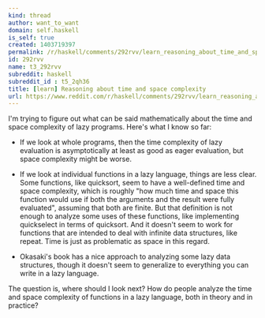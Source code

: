 ```yaml
---
kind: thread
author: want_to_want
domain: self.haskell
is_self: true
created: 1403719397
permalink: /r/haskell/comments/292rvv/learn_reasoning_about_time_and_space_complexity/
id: 292rvv
name: t3_292rvv
subreddit: haskell
subreddit_id : t5_2qh36
title: [learn] Reasoning about time and space complexity
url: https://www.reddit.com/r/haskell/comments/292rvv/learn_reasoning_about_time_and_space_complexity/
---
```


I'm trying to figure out what can be said mathematically about the time and space complexity of lazy programs. Here's what I know so far:

- If we look at whole programs, then the time complexity of lazy evaluation is asymptotically at least as good as eager evaluation, but space complexity might be worse.

- If we look at individual functions in a lazy language, things are less clear. Some functions, like quicksort, seem to have a well-defined time and space complexity, which is roughly "how much time and space this function would use if both the arguments and the result were fully evaluated", assuming that both are finite. But that definition is not enough to analyze some uses of these functions, like implementing quickselect in terms of quicksort. And it doesn't seem to work for functions that are intended to deal with infinite data structures, like repeat. Time is just as problematic as space in this regard.

- Okasaki's book has a nice approach to analyzing some lazy data structures, though it doesn't seem to generalize to everything you can write in a lazy language.

The question is, where should I look next? How do people analyze the time and space complexity of functions in a lazy language, both in theory and in practice?
